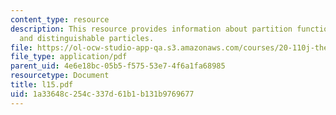 ```yaml
---
content_type: resource
description: This resource provides information about partition functions for independent
  and distinguishable particles.
file: https://ol-ocw-studio-app-qa.s3.amazonaws.com/courses/20-110j-thermodynamics-of-biomolecular-systems-fall-2005/1a33648c254c337d61b1b131b9769677_l15.pdf
file_type: application/pdf
parent_uid: 4e6e18bc-05b5-f575-53e7-4f6a1fa68985
resourcetype: Document
title: l15.pdf
uid: 1a33648c-254c-337d-61b1-b131b9769677
---
```

